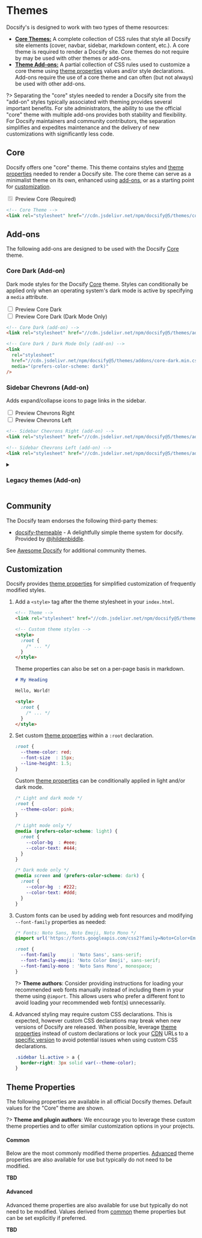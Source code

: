 # Themes

Docsify's is designed to work with two types of theme resources:

- [**Core Themes:**](#core) A complete collection of CSS rules that style all Docsify site elements (cover, navbar, sidebar, markdown content, etc.). A core theme is required to render a Docsify site. Core themes do not require by may be used with other themes or add-ons.
- [**Theme Add-ons:**](#add-ons) A partial collection of CSS rules used to customize a core theme using [theme properties](#theme-property) values and/or style declarations. Add-ons require the use of a core theme and can often (but not always) be used with other add-ons.

?> Separating the "core" styles needed to render a Docsify site from the "add-on" styles typically associated with theming provides several important benefits. For site administrators, the ability to use the official "core" theme with multiple add-ons provides both stability and flexibility. For Docsify maintainers and community contributors, the separation simplifies and expedites maintenance and the delivery of new customizations with significantly less code.

## Core

Docsify offers one "core" theme. This theme contains styles and [theme properties](#theme-properties) needed to render a Docsify site. The core theme can serve as a minimalist theme on its own, enhanced using [add-ons](#add-ons), or as a starting point for [customization](#customization).

<label>
  <input class="toggle" type="checkbox" checked disabled>
  Preview Core (Required)
</label>

<!-- prettier-ignore -->
```html
<!-- Core Theme -->
<link rel="stylesheet" href="//cdn.jsdelivr.net/npm/docsify@5/themes/core.min.css" />
```

## Add-ons

The following add-ons are designed to be used with the Docsify [Core](#core) theme.

### Core Dark (Add-on)

Dark mode styles for the Docsify [Core](#core) theme. Styles can conditionally be applied only when an operating system's dark mode is active by specifying a `media` attribute.

<label>
  <input class="toggle" type="checkbox" value="core-dark" data-theme data-group="theme">
  Preview Core Dark
</label>
<br>
<label>
  <input class="toggle" type="checkbox" value="core-dark-auto" data-theme data-group="theme">
  Preview Core Dark (Dark Mode Only)
</label>

<!-- prettier-ignore -->
```html
<!-- Core Dark (add-on) -->
<link rel="stylesheet" href="//cdn.jsdelivr.net/npm/docsify@5/themes/addons/core-dark.min.css" />
```

```html
<!-- Core Dark / Dark Mode Only (add-on) -->
<link
  rel="stylesheet"
  href="//cdn.jsdelivr.net/npm/docsify@5/themes/addons/core-dark.min.css"
  media="(prefers-color-scheme: dark)"
/>
```

### Sidebar Chevrons (Add-on)

Adds expand/collapse icons to page links in the sidebar.

<label>
  <input class="toggle" type="checkbox" value="sidebar-chevrons-right" data-theme data-group="sidebar-chevrons"> Preview Chevrons Right
</label>
<br>
<label>
  <input class="toggle" type="checkbox" value="sidebar-chevrons-left" data-theme data-group="sidebar-chevrons"> Preview Chevrons Left
</label>

<!-- prettier-ignore -->
```html
<!-- Sidebar Chevrons Right (add-on) -->
<link rel="stylesheet" href="//cdn.jsdelivr.net/npm/docsify@5/themes/addons/sidebar-chevrons-right.min.css" />
```

<!-- prettier-ignore -->
```html
<!-- Sidebar Chevrons Left (add-on) -->
<link rel="stylesheet" href="//cdn.jsdelivr.net/npm/docsify@5/themes/addons/sidebar-chevrons-left.min.css" />
```

<details>
  <summary><h3>Legacy themes (Add-on)</h3></summary>

The following Docsify v4 themes have been converted to theme add-ons for use with the Docsify v5 [Core](#core) theme.

!> These legacy themes have been deprecated and will be removed in the next major version of Docsify.

#### Buble (Add-on)

<label>
  <input class="toggle" type="checkbox" value="buble" data-theme data-group="theme">
  Preview Buble
</label>

<!-- prettier-ignore -->
```html
<!-- Buble theme (add-on) -->
<link rel="stylesheet" href="//cdn.jsdelivr.net/npm/docsify@5/themes/buble.min.css" />
```

#### Dark (Add-on)

<label>
  <input class="toggle" type="checkbox" value="dark" data-theme data-group="theme">
  Preview Dark
</label>

<!-- prettier-ignore -->
```html
<!-- Dark theme (add-on) -->
<link rel="stylesheet" href="//cdn.jsdelivr.net/npm/docsify@5/themes/dark.min.css" />
```

#### Dolphin (Add-on)

<label>
  <input class="toggle" type="checkbox" value="dolphin" data-theme data-group="theme">
  Preview Dolphin
</label>

<!-- prettier-ignore -->
```html
<!-- Dolphin theme (add-on) -->
<link rel="stylesheet" href="//cdn.jsdelivr.net/npm/docsify@5/themes/dolphin.min.css" />
```

#### Pure (Add-on)

<label>
  <input class="toggle" type="checkbox" value="pure" data-theme data-group="theme">
  Preview Pure
</label>

<!-- prettier-ignore -->
```html
<!-- Pure theme (add-on) -->
<link rel="stylesheet" href="//cdn.jsdelivr.net/npm/docsify@5/themes/pure.min.css" />
```

#### Vue Theme (Add-on)

<label>
  <input class="toggle" type="checkbox" value="vue" data-theme data-group="theme">
  Preview Vue
</label>

<!-- prettier-ignore -->
```html
<!-- Vue Theme (add-on) -->
<link rel="stylesheet" href="//cdn.jsdelivr.net/npm/docsify@5/themes/addons/vue.min.css" />
```

</details>

## Community

The Docsify team endorses the following third-party themes:

- [docsify-themeable](https://jhildenbiddle.github.io/docsify-themeable) - A delightfully simple theme system for docsify. Provided by [@jhildenbiddle](https://github.com/jhildenbiddle).

See [Awesome Docsify](awesome) for additional community themes.

## Customization

Docsify provides [theme properties](#theme-properties) for simplified customization of frequently modified styles.

1. Add a `<style>` tag after the theme stylesheet in your `index.html`.

   <!-- prettier-ignore -->
   ```html
   <!-- Theme -->
   <link rel="stylesheet" href="//cdn.jsdelivr.net/npm/docsify@5/themes/core.min.css" />

   <!-- Custom theme styles -->
   <style>
     :root {
       /* ... */
     }
   </style>
   ```

   Theme properties can also be set on a per-page basis in markdown.

   ```markdown
   # My Heading

   Hello, World!

   <style>
     :root {
       /* ... */
     }
   </style>
   ```

2. Set custom [theme properties](#theme-properties) within a `:root` declaration.

   <!-- prettier-ignore -->
   ```css
   :root {
     --theme-color: red;
     --font-size  : 15px;
     --line-height: 1.5;
   }
   ```

   Custom [theme properties](#theme-properties) can be conditionally applied in light and/or dark mode.

   <!-- prettier-ignore -->
   ```css
   /* Light and dark mode */
   :root {
     --theme-color: pink;
   }

   /* Light mode only */
   @media (prefers-color-scheme: light) {
     :root {
       --color-bg  : #eee;
       --color-text: #444;
     }
   }

   /* Dark mode only */
   @media screen and (prefers-color-scheme: dark) {
     :root {
       --color-bg  : #222;
       --color-text: #ddd;
     }
   }
   ```

3. Custom fonts can be used by adding web font resources and modifying `--font-family` properties as needed:

   <!-- prettier-ignore -->
   ```css
   /* Fonts: Noto Sans, Noto Emoji, Noto Mono */
   @import url('https://fonts.googleapis.com/css2?family=Noto+Color+Emoji&family=Noto+Sans+Mono:wght@100..900&family=Noto+Sans:ital,wght@0,100..900;1,100..900&display=swap');

   :root {
     --font-family      : 'Noto Sans', sans-serif;
     --font-family-emoji: 'Noto Color Emoji', sans-serif;
     --font-family-mono : 'Noto Sans Mono', monospace;
   }
   ```

   ?> **Theme authors**: Consider providing instructions for loading your recommended web fonts manually instead of including them in your theme using `@import`. This allows users who prefer a different font to avoid loading your recommended web font(s) unnecessarily.

4. Advanced styling may require custom CSS declarations. This is expected, however custom CSS declarations may break when new versions of Docsify are released. When possible, leverage [theme properties](#theme-properties) instead of custom declarations or lock your [CDN](cdn) URLs to a [specific version](cdn#specific-version) to avoid potential issues when using custom CSS declarations.

   ```css
   .sidebar li.active > a {
     border-right: 3px solid var(--theme-color);
   }
   ```

## Theme Properties

The following properties are available in all official Docsify themes. Default values for the "Core" theme are shown.

?> **Theme and plugin authors**: We encourage you to leverage these custom theme properties and to offer similar customization options in your projects.

#### Common

Below are the most commonly modified theme properties. [Advanced](#advanced) theme properties are also available for use but typically do not need to be modified.

**TBD**

<!-- TODO: Replace with include from CDN /src/themes/shared/_vars.css -->

#### Advanced

Advanced theme properties are also available for use but typically do not need to be modified. Values derived from [common](#common) theme properties but can be set explicitly if preferred.

**TBD**

<!-- TODO: Replace with include from CDN /src/themes/shared/_vars-advanced.css -->

<script>
  (function() {
    const previewElms = Docsify.dom.findAll('input[data-theme]');
    const previewSheets = Docsify.dom.findAll('link[rel="stylesheet"][data-theme]');

    function handleChange(e) {
      const elm = e.target.closest('[data-theme]')
      const themeVal = elm.value
      const themeSheet = previewSheets.find(sheet => sheet.getAttribute('data-theme') === themeVal);
      const groupAttr = 'data-group';
      const groupVal = elm.getAttribute(groupAttr);

      themeSheet && (themeSheet.disabled = !elm.checked);

      if (!elm.checked) {
        return;
      }

      let groupSheets;

      if (groupVal) {
        const groupElms = previewElms
          .filter(elm => elm.getAttribute(groupAttr) === groupVal);
        const groupVals = groupElms
          .map(elm => elm.value);

        groupSheets = groupVals
          .map(val => previewSheets.find(sheet => sheet.getAttribute('data-theme') === val))
          .filter(sheet => sheet);

        groupElms.forEach(groupElm => {
          if (groupElm !== elm) {
            groupElm.checked = false;
          }
        });
      }

      (groupSheets || previewSheets).forEach(sheet => {
        sheet.disabled = !themeVal || sheet.getAttribute('data-theme') !== themeVal;
      });
    };

    // Toggle active preview elms
    previewSheets.forEach(sheet => {
      const themeVal = sheet.getAttribute('data-theme');
      const previewElm = previewElms.find(elm => elm.value === themeVal);

      previewElm && (previewElm.checked = !sheet.disabled);
    });

    previewElms.forEach(elm => elm.addEventListener('change', handleChange));
  }());
</script>
